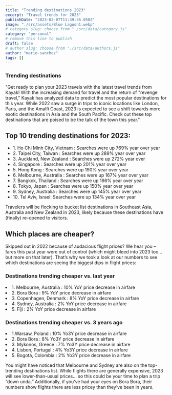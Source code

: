 ```yaml
---
title: "Trending destinations 2023"
excerpt: "Travel trends for 2023"
publishDate: "2023-02-07T11:39:36.050Z"
image: "./src/assets/Blue Lagoon1.webp"
# category slug: choose from "./src/data/category.js"
category: "personal"
# remove this line to publish
draft: false
# author slug: choose from "./src/data/authors.js"
author: "mario-sanchez"
tags: []
---
```


### Trending destinations

"Get ready to plan your 2023 travels with the latest travel trends from Kayak! With the increasing demand for travel and the return of "revenge travel," Kayak has analyzed data to predict the most popular destinations for this year. While 2022 saw a surge in trips to iconic locations like London, Paris, and the Amalfi Coast, 2023 is expected to see a shift towards more exotic destinations in Asia and the South Pacific. Check out these top destinations that are poised to be the talk of the town this year."

## Top 10 trending destinations for 2023:

<ul>

<li>1. Ho Chi Minh City, Vietnam
: Searches were up 769% year over year</li>

<li>2. Taipei City, Taiwan
: Searches were up 289% year over year</li>


<li>3. Auckland, New Zealand
: Searches were up 272% year over </li>

<li>4. Singapore
: Searches were up 201% year over year</li>

<li>5. Hong Kong
: Searches were up 190% year over year</li>

<li>6. Melbourne, Australia <span>
: Searches were up 167% year over year</li>

<li>7. Bangkok, Thailand
: Searches were up 166% year over year</li>

<li>8. Tokyo, Japan
: Searches were up 150% year over year</li>

<li>9. Sydney, Australia
: Searches were up 145% year over year</li>

<li>10. Tel Aviv, Israel: Searches were up 134% year over year</li>

</ul>

Travelers will be flocking to bucket list destinations in Southeast Asia, Australia and New Zealand in 2023, likely because these destinations have (finally) re-opened to visitors. 

## Which places are cheaper?

Skipped out in 2022 because of audacious flight prices? We hear you – fares this past year were out of control (which might bleed into 2023 too… but more on that later). That’s why we took a look at our numbers to see which destinations are seeing the biggest dips in flight prices:

### Destinations trending cheaper vs. last year

<li>1. Melbourne, Australia
: 10% YoY price decrease in airfare</li>

<li>2. Bora Bora
: 9% YoY price decrease in airfare </li>

<li>3. Copenhagen, Denmark
: 8% YoY price decrease in airfare  </li>

<li>4. Sydney, Australia
: 2% YoY price decrease in airfare</li>

<li>5. Fiji
: 2% YoY price decrease in airfare </li>


### Destinations trending cheaper vs. 3 years ago

<li>1.Warsaw, Poland
: 10% Yo3Y price decrease in airfare</li>

<li>2. Bora Bora
: 8% Yo3Y price decrease in airfare </li>

<li>3. Mykonos, Greece
: 7% Yo3Y price decrease in airfare  </li>

<li>4. Lisbon, Portugal
: 4% Yo3Y price decrease in airfare</li>

<li>5. Bogotá, Colombia
: 2% Yo3Y price decrease in airfare </li>



You might have noticed that Melbourne and Sydney are also on the top-trending destinations list. While flights there are generally expensive, 2023 will see lower-than-usual prices… so this could be your time to plan a trip “down unda.” Additionally, if you’ve had your eyes on Bora Bora, their numbers show flights there are less pricey than they’ve been in years.